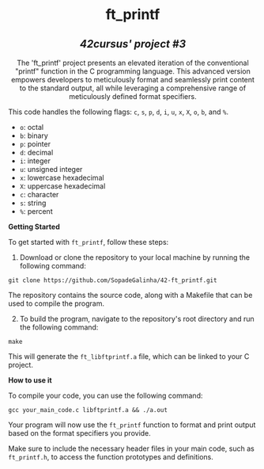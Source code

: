 <h1 align=center>
	<b>ft_printf</b>
<h2 align=center>
	 <i>42cursus' project #3</i>
</h2>

<p align=center>
  The 'ft_printf' project presents an elevated iteration of the conventional "printf" function in the C programming language. This advanced version empowers developers to meticulously format and seamlessly print content to the standard output, all while leveraging a comprehensive range of meticulously defined format specifiers.

This code handles the following flags: `c`, `s`, `p`, `d`, `i`, `u`, `x`, `X`, `o`, `b`, and `%`.

- `o`: octal
- `b`: binary
- `p`: pointer
- `d`: decimal
- `i`: integer
- `u`: unsigned integer
- `x`: lowercase hexadecimal
- `X`: uppercase hexadecimal
- `c`: character
- `s`: string
- `%`: percent

**Getting Started**

To get started with `ft_printf`, follow these steps:

1. Download or clone the repository to your local machine by running the following command:

```shell
git clone https://github.com/SopadeGalinha/42-ft_printf.git
```

The repository contains the source code, along with a Makefile that can be used to compile the program.

2. To build the program, navigate to the repository's root directory and run the following command:

```shell
make
```

This will generate the `ft_libftprintf.a` file, which can be linked to your C project.

**How to use it**

To compile your code, you can use the following command:

```shell
gcc your_main_code.c libftprintf.a && ./a.out
```

Your program will now use the `ft_printf` function to format and print output based on the format specifiers you provide.

Make sure to include the necessary header files in your main code, such as `ft_printf.h`, to access the function prototypes and definitions.
